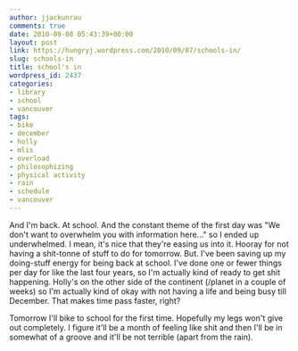 ```yaml
---
author: jjackunrau
comments: true
date: 2010-09-08 05:43:39+00:00
layout: post
link: https://hungryj.wordpress.com/2010/09/07/schools-in/
slug: schools-in
title: school's in
wordpress_id: 2437
categories:
- library
- school
- vancouver
tags:
- bike
- december
- holly
- mlis
- overload
- philosophizing
- physical activity
- rain
- schedule
- vancouver
---
```


And I'm back. At school. And the constant theme of the first day was "We don't want to overwhelm you with information here..." so I ended up underwhelmed. I mean, it's nice that they're easing us into it. Hooray for not having a shit-tonne of stuff to do for tomorrow. But. I've been saving up my doing-stuff energy for being back at school. I've done one or fewer things per day for like the last four years, so I'm actually kind of ready to get shit happening. Holly's on the other side of the continent (/planet in a couple of weeks) so I'm actually kind of okay with not having a life and being busy till December. That makes time pass faster, right?

Tomorrow I'll bike to school for the first time. Hopefully my legs won't give out completely. I figure it'll be a month of feeling like shit and then I'll be in somewhat of a groove and it'll be not terrible (apart from the rain).
